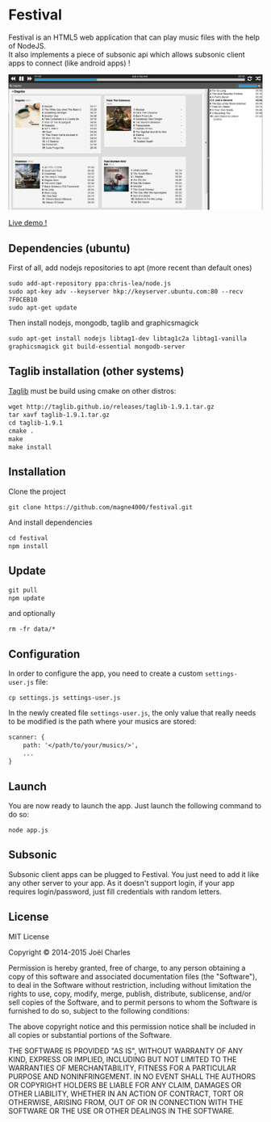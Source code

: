 Festival
========
Festival is an HTML5 web application that can play music files with the help of NodeJS.  
It also implements a piece of subsonic api which allows subsonic client apps to connect (like android apps) !

![Webmusic screenshot](https://github.com/magne4000/magne4000.github.com/raw/master/images/festival.screen1.jpg)

[Live demo !](http://getonmyhor.se:3000/)

Dependencies (ubuntu)
---------------------
First of all, add nodejs repositories to apt (more recent than default ones)

    sudo add-apt-repository ppa:chris-lea/node.js
    sudo apt-key adv --keyserver hkp://keyserver.ubuntu.com:80 --recv 7F0CEB10
    sudo apt-get update

Then install nodejs, mongodb, taglib and graphicsmagick

    sudo apt-get install nodejs libtag1-dev libtag1c2a libtag1-vanilla graphicsmagick git build-essential mongodb-server

Taglib installation (other systems)
-----------------------------------
[Taglib](http://taglib.github.io/) must be build using cmake on other distros:

    wget http://taglib.github.io/releases/taglib-1.9.1.tar.gz
    tar xavf taglib-1.9.1.tar.gz
    cd taglib-1.9.1
    cmake .
    make
    make install

Installation
------------
Clone the project

    git clone https://github.com/magne4000/festival.git

And install dependencies

    cd festival
    npm install

Update
------------
    git pull
    npm update

and optionally

    rm -fr data/*

Configuration
-------------
In order to configure the app, you need to create a custom `settings-user.js` file:

    cp settings.js settings-user.js

In the newly created file `settings-user.js`, the only value that really needs to be modified is the path where your musics are stored:

    scanner: {
        path: '</path/to/your/musics/>',
        ...
    }

Launch
------
You are now ready to launch the app. Just launch the following command to do so:

    node app.js

Subsonic
--------
Subsonic client apps can be plugged to Festival. You just need to add it like any other server to your app.
As it doesn't support login, if your app requires login/password, just fill credentials with random letters.

License
-------
MIT License

Copyright © 2014-2015 Joël Charles

Permission is hereby granted, free of charge, to any person obtaining a copy of
this software and associated documentation files (the "Software"), to deal in
the Software without restriction, including without limitation the rights to
use, copy, modify, merge, publish, distribute, sublicense, and/or sell copies
of the Software, and to permit persons to whom the Software is furnished to do
so, subject to the following conditions:

The above copyright notice and this permission notice shall be included in all
copies or substantial portions of the Software.

THE SOFTWARE IS PROVIDED "AS IS", WITHOUT WARRANTY OF ANY KIND, EXPRESS OR
IMPLIED, INCLUDING BUT NOT LIMITED TO THE WARRANTIES OF MERCHANTABILITY,
FITNESS FOR A PARTICULAR PURPOSE AND NONINFRINGEMENT. IN NO EVENT SHALL THE
AUTHORS OR COPYRIGHT HOLDERS BE LIABLE FOR ANY CLAIM, DAMAGES OR OTHER
LIABILITY, WHETHER IN AN ACTION OF CONTRACT, TORT OR OTHERWISE, ARISING FROM,
OUT OF OR IN CONNECTION WITH THE SOFTWARE OR THE USE OR OTHER DEALINGS IN THE
SOFTWARE.
